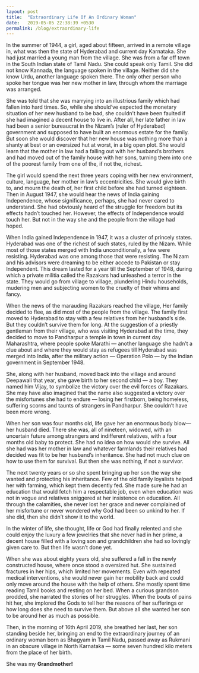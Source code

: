 ```yaml
---
layout: post
title:  "Extraordinary Life Of An Ordinary Woman"
date:   2019-05-05 22:38:39 +0530
permalink: /blog/extraordinary-life
---
```


In the summer of 1944, a girl, aged about fifteen, arrived in a remote village in, what was then the state of Hyderabad and current day Karnataka. She had just married a young man from the village. She was from a far off town in the South Indian state of Tamil Nadu. She could speak only Tamil. She did not know Kannada, the language spoken in the village. Neither did she know Urdu, another language spoken there. The only other person who spoke her tongue was her new mother in law, through whom the marriage was arranged.

She was told that she was marrying into an illustrious family which had fallen into hard times. So, while she should’ve expected the monetary situation of her new husband to be bad, she couldn’t have been faulted if she had imagined a decent house to live in. After all, her late father in law had been a senior bureaucrat in the Nizam’s (ruler of Hyderabad) government and supposed to have built an enormous estate for the family. But soon she would discover that her new house was nothing more than a shanty at best or an oversized hut at worst, in a big open plot. She would learn that the mother in law had a falling out with her husband’s brothers and had moved out of the family house with her sons, turning them into one of the poorest family from one of the, if not the, richest.

The girl would spend the next three years coping with her new environment, culture, language, her mother in law’s eccentricities. She would give birth to, and mourn the death of, her first child before she had turned eighteen. Then in August 1947, she would hear the news of India gaining Independence, whose significance, perhaps, she had never cared to understand. She had obviously heard of the struggle for freedom but its effects hadn’t touched her. However, the effects of Independence would touch her. But not in the way she and the people from the village had hoped.

When India gained Independence in 1947, it was a cluster of princely states. Hyderabad was one of the richest of such states, ruled by the Nizam. While most of those states merged with India unconditionally, a few were resisting. Hyderabad was one among those that were resisting. The Nizam and his advisors were dreaming to be either accede to Pakistan or stay Independent. This dream lasted for a year till the September of 1948, during which a private militia called the Razakars had unleashed a terror in the state. They would go from village to village, plundering Hindu households, mudering men and subjecting women to the cruelty of their whims and fancy.

When the news of the marauding Razakars reached the village, Her family decided to flee, as did most of the people from the village. The family first moved to Hyderabad to stay with a few relatives from her husband’s side. But they couldn’t survive them for long. At the suggestion of a priestly gentleman from their village, who was visiting Hyderabad at the time, they decided to move to Pandharpur a temple in town in current day Maharashtra, where people spoke Marathi — another language she hadn’t a clue about and where they would stay as refugees till Hyderabad was merged into India, after the military action — Operation Polo — by the Indian government in September 1948.

She, along with her husband, moved back into the village and around Deepawali that year, she gave birth to her second child — a boy. They named him Vijay, to symbolize the victory over the evil forces of Razakars. She may have also imagined that the name also suggested a victory over the misfortunes she had to endure — losing her firstborn, being homeless, suffering scorns and taunts of strangers in Pandharpur. She couldn’t have been more wrong.

When her son was four months old, life gave her an enormous body blow— her husband died. There she was, all of nineteen, widowed, with an uncertain future among strangers and indifferent relatives, with a four months old baby to protect. She had no idea on how would she survive. All she had was her mother in law and whatever farmlands their relatives had decided was fit to be her husband’s inheritance. She had not much clue on how to use them for survival. But then she was nothing, if not a survivor.

The next twenty years or so she spent bringing up her son the way she wanted and protecting his inheritance. Few of the old family loyalists helped her with farming, which kept them decently fed. She made sure he had an education that would fetch him a respectable job, even when education was not in vogue and relatives sniggered at her insistence on education. All through the calamities, she never lost her grace and never complained of her misfortune or never wondered why God had been so unkind to her. If she did, then she didn’t show it to the world.

In the winter of life, she thought, life or God had finally relented and she could enjoy the luxury a few jewelries that she never had in her prime, a decent house filled with a loving son and grandchildren she had so lovingly given care to. But then life wasn’t done yet.

When she was about eighty years old, she suffered a fall in the newly constructed house, where once stood a oversized hut. She sustained fractures in her hips, which limited her movements. Even with repeated medical interventions, she would never gain her mobility back and could only move around the house with the help of others. She mostly spent time reading Tamil books and resting on her bed. When a curious grandson prodded, she narrated the stories of her struggles. When the bouts of pains hit her, she implored the Gods to tell her the reasons of her sufferings or how long does she need to survive them. But above all she wanted her son to be around her as much as possible.

Then, in the morning of 16th April 2019, she breathed her last, her son standing beside her, bringing an end to the extraordinary journey of an ordinary woman born as Bhagyam in Tamil Nadu, passed away as Rukmani in an obscure village in North Karnataka — some seven hundred kilo meters from the place of her birth.

She was my **Grandmother!**